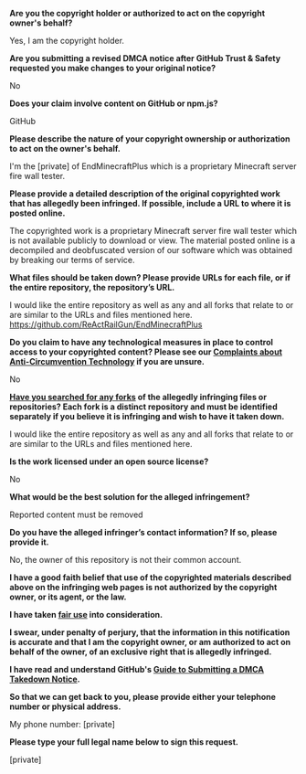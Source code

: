 **Are you the copyright holder or authorized to act on the copyright owner's behalf?**

Yes, I am the copyright holder.

**Are you submitting a revised DMCA notice after GitHub Trust & Safety requested you make changes to your original notice?**

No

**Does your claim involve content on GitHub or npm.js?**

GitHub

**Please describe the nature of your copyright ownership or authorization to act on the owner's behalf.**

I'm the [private] of EndMinecraftPlus which is a proprietary Minecraft server fire wall tester.

**Please provide a detailed description of the original copyrighted work that has allegedly been infringed. If possible, include a URL to where it is posted online.**

The copyrighted work is a proprietary Minecraft server fire wall tester which is not available publicly to download or view. The material posted online is a decompiled and deobfuscated version of our software which was obtained by breaking our terms of service.

**What files should be taken down? Please provide URLs for each file, or if the entire repository, the repository’s URL.**

I would like the entire repository as well as any and all forks that relate to or are similar to the URLs and files mentioned here.
https://github.com/ReActRailGun/EndMinecraftPlus

**Do you claim to have any technological measures in place to control access to your copyrighted content? Please see our <a href="https://docs.github.com/articles/guide-to-submitting-a-dmca-takedown-notice#complaints-about-anti-circumvention-technology">Complaints about Anti-Circumvention Technology</a> if you are unsure.**

No

**<a href="https://docs.github.com/articles/dmca-takedown-policy#b-what-about-forks-or-whats-a-fork">Have you searched for any forks</a> of the allegedly infringing files or repositories? Each fork is a distinct repository and must be identified separately if you believe it is infringing and wish to have it taken down.**

I would like the entire repository as well as any and all forks that relate to or are similar to the URLs and files mentioned here.

**Is the work licensed under an open source license?**

No

**What would be the best solution for the alleged infringement?**

Reported content must be removed

**Do you have the alleged infringer’s contact information? If so, please provide it.**

No, the owner of this repository is not their common account.

**I have a good faith belief that use of the copyrighted materials described above on the infringing web pages is not authorized by the copyright owner, or its agent, or the law.**

**I have taken <a href="https://www.lumendatabase.org/topics/22">fair use</a> into consideration.**

**I swear, under penalty of perjury, that the information in this notification is accurate and that I am the copyright owner, or am authorized to act on behalf of the owner, of an exclusive right that is allegedly infringed.**

**I have read and understand GitHub's <a href="https://docs.github.com/articles/guide-to-submitting-a-dmca-takedown-notice/">Guide to Submitting a DMCA Takedown Notice</a>.**

**So that we can get back to you, please provide either your telephone number or physical address.**

My phone number: [private]

**Please type your full legal name below to sign this request.**

[private]
